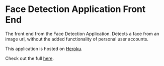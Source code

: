 # Face Detection Application Front End
The front end from the Face Detection Application. Detects a face from an image url, without the added functionality of personal user accounts.

This application is hosted on [Heroku](https://narocrocsmartbrain.herokuapp.com/).

Check out the full [here](https://narocrocsmartbrain.herokuapp.com/).